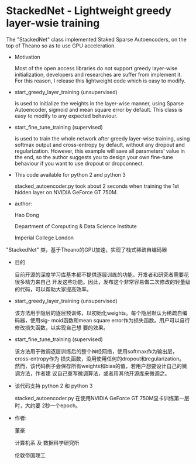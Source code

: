 # StackedNet - Lightweight greedy layer-wsie training 

The "StackedNet" class implemented Staked Sparse Autoencoders, on the top
of Theano so as to use GPU acceleration.

- Motivation

    Most of the open access libraries do not support greedy layer-wise
    initialization, developers and researches are suffer from implement it.
    For this reason, I release this lightweight code which is easy to
    modify.

- start_greedy_layer_training (unsupervised)

    is used to initialize the weights in the layer-wise manner, using Sparse
    Autoencoder, sigmoid and mean square error by default. This class is
    easy to modify to any expected behaviour.

- start_fine_tune_training (supervised)

    is used to train the whole network after greedy layer-wise training, using
    softmax output and cross-entropy by default, without any dropout and
    regularization.
    However, this example will save all parameters' value in the end, so the
    author suggests you to design your own fine-tune behaviour if you want
    to use dropout or dropconnect.

- This code available for python 2 and python 3

	stacked_autoencoder.py took about 2 seconds when training the 1st hidden layer
	on NVIDIA GeForce GT 750M.

- author:

    Hao Dong

    Department of Computing & Data Science Institute

    Imperial College London



"StackedNet" 类，基于Theano的GPU加速，实现了栈式稀疏自编码器

- 目的

	目前开源的深度学习库基本都不提供逐层训练的功能，开发者和研究者需要花很多精力来自己
	开发这些功能。因此，发布这个非常容易做二次修改的轻量级的代码，可以帮助大家提高效率。

- start_greedy_layer_training (unsupervised)

	该方法用于隐层的逐层预训练，以初始化weights。每个隐层默认为稀疏自编码器，使用sig-
	moid函数和mean square error作为损失函数。用户可以自行修改损失函数，以实现自己想
	要的效果。

- start_fine_tune_training (supervised)

	该方法用于微调逐层训练后的整个神经网络，使用softmax作为输出层，cross-entropy作为
	损失函数，没用使用任何的dropout和regularization。
	然而，该代码例子会保存所有weights和bias的值，若用户想要设计自己的微调方法，作者建
	议自己重写微调算法，或者用其他开源库来微调之。

- 该代码支持 python 2 和 python 3

	stacked_autoencoder.py 在使用NVIDIA GeForce GT 750M显卡训练第一层时，大约要
	2秒一个epoch。

- 作者:

    董豪

    计算机系 及 数据科学研究所

    伦敦帝国理工 

